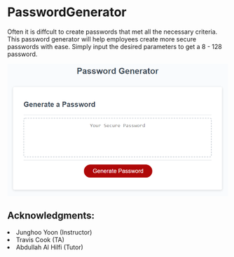 # PasswordGenerator

Often it is diffcult to create passwords that met all the necessary criteria. This password generator will help employees create more secure passwords with ease. Simply input the desired parameters to get a 8 - 128 password. 


![Password Generator](./Develop/03-javascript-homework-demo.png)   


Acknowledgments: 
-------------------------
<li>Junghoo Yoon (Instructor)
<li>Travis Cook (TA)
<li>Abdullah Al Hilfi (Tutor)

